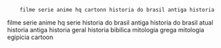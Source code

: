         filme serie anime hq cartonn historia do brasil antiga historia
filme
serie
anime
hq
serie
historia do brasil antiga
historia do brasil atual
historia antiga
historia geral
historia bibilica
mitologia grega
mitologia egipicia
cartoon
